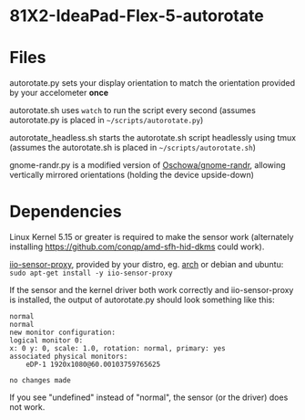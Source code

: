 # 81X2-IdeaPad-Flex-5-autorotate
# Files
autorotate.py sets your display orientation to match the orientation provided by your accelometer **once**

autorotate.sh uses ```watch``` to run the script every second (assumes autorotate.py is placed in ```~/scripts/autorotate.py```)

autorotate_headless.sh starts the autorotate.sh script headlessly using tmux (assumes the autorotate.sh is placed in ```~/scripts/autorotate.sh```)

gnome-randr.py is a modified version of [Oschowa/gnome-randr](https://gitlab.com/Oschowa/gnome-randr), allowing vertically mirrored orientations (holding the device upside-down)

# Dependencies
Linux Kernel 5.15 or greater is required to make the sensor work (alternately installing https://github.com/conqp/amd-sfh-hid-dkms could work).

[iio-sensor-proxy](https://gitlab.freedesktop.org/hadess/iio-sensor-proxy/), provided by your distro, eg. [arch](https://archlinux.org/packages/community/x86_64/iio-sensor-proxy/) or debian and ubuntu: ```sudo apt-get install -y iio-sensor-proxy```


If the sensor and the kernel driver both work correctly and iio-sensor-proxy is installed, the output of autorotate.py should look something like this:

```
normal
normal
new monitor configuration:
logical monitor 0:
x: 0 y: 0, scale: 1.0, rotation: normal, primary: yes
associated physical monitors:
	eDP-1 1920x1080@60.00103759765625

no changes made
```
If you see "undefined" instead of "normal", the sensor (or the driver) does not work.
